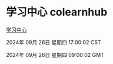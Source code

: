 # 学习中心 colearnhub
[学习中心](http://219.139.198.207:56308/colearnhub/)

2024年 09月 26日 星期四 17:00:02 CST

2024年 09月 26日 星期四 09:00:02 GMT
